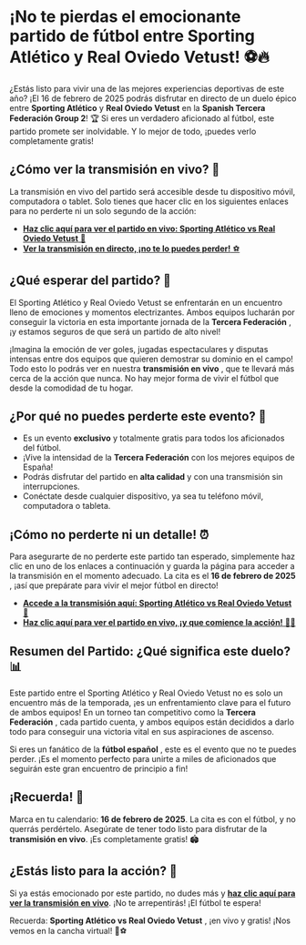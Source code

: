 # ¡No te pierdas el emocionante partido de fútbol entre Sporting Atlético y Real Oviedo Vetust! ⚽🔥

¿Estás listo para vivir una de las mejores experiencias deportivas de este año? ¡El 16 de febrero de 2025 podrás disfrutar en directo de un duelo épico entre **Sporting Atlético** y **Real Oviedo Vetust** en la **Spanish Tercera Federación Group 2**! 🏆 Si eres un verdadero aficionado al fútbol, este partido promete ser inolvidable. Y lo mejor de todo, ¡puedes verlo completamente gratis!

## ¿Cómo ver la transmisión en vivo? 📲

La transmisión en vivo del partido será accesible desde tu dispositivo móvil, computadora o tablet. Solo tienes que hacer clic en los siguientes enlaces para no perderte ni un solo segundo de la acción:

- [**Haz clic aquí para ver el partido en vivo: Sporting Atlético vs Real Oviedo Vetust** 🔴](https://tinyurl.com/livestreamfreeo?st=Sporting+Atl%C3%A9tico+vs+Real+Oviedo+Vetust&si=ghc)
- [**Ver la transmisión en directo, ¡no te lo puedes perder!** ⚽](https://tinyurl.com/livestreamfreeo?st=Sporting+Atl%C3%A9tico+vs+Real+Oviedo+Vetust&si=ghc)

## ¿Qué esperar del partido? 🏅

El Sporting Atlético y Real Oviedo Vetust se enfrentarán en un encuentro lleno de emociones y momentos electrizantes. Ambos equipos lucharán por conseguir la victoria en esta importante jornada de la **Tercera Federación** , ¡y estamos seguros de que será un partido de alto nivel!

¡Imagina la emoción de ver goles, jugadas espectaculares y disputas intensas entre dos equipos que quieren demostrar su dominio en el campo! Todo esto lo podrás ver en nuestra **transmisión en vivo** , que te llevará más cerca de la acción que nunca. No hay mejor forma de vivir el fútbol que desde la comodidad de tu hogar.

## ¿Por qué no puedes perderte este evento? 🤩

- Es un evento **exclusivo** y totalmente gratis para todos los aficionados del fútbol.
- ¡Vive la intensidad de la **Tercera Federación** con los mejores equipos de España!
- Podrás disfrutar del partido en **alta calidad** y con una transmisión sin interrupciones.
- Conéctate desde cualquier dispositivo, ya sea tu teléfono móvil, computadora o tableta.

## ¡Cómo no perderte ni un detalle! ⏰

Para asegurarte de no perderte este partido tan esperado, simplemente haz clic en uno de los enlaces a continuación y guarda la página para acceder a la transmisión en el momento adecuado. La cita es el **16 de febrero de 2025** , ¡así que prepárate para vivir el mejor fútbol en directo!

- [**Accede a la transmisión aquí: Sporting Atlético vs Real Oviedo Vetust** 🎥](https://tinyurl.com/livestreamfreeo?st=Sporting+Atl%C3%A9tico+vs+Real+Oviedo+Vetust&si=ghc)
- [**Haz clic aquí para ver el partido en vivo, ¡y que comience la acción!** 🏃‍♂️](https://tinyurl.com/livestreamfreeo?st=Sporting+Atl%C3%A9tico+vs+Real+Oviedo+Vetust&si=ghc)

## Resumen del Partido: ¿Qué significa este duelo? 📊

Este partido entre el Sporting Atlético y Real Oviedo Vetust no es solo un encuentro más de la temporada, ¡es un enfrentamiento clave para el futuro de ambos equipos! En un torneo tan competitivo como la **Tercera Federación** , cada partido cuenta, y ambos equipos están decididos a darlo todo para conseguir una victoria vital en sus aspiraciones de ascenso.

Si eres un fanático de la **fútbol español** , este es el evento que no te puedes perder. ¡Es el momento perfecto para unirte a miles de aficionados que seguirán este gran encuentro de principio a fin!

## ¡Recuerda! 📅

Marca en tu calendario: **16 de febrero de 2025**. La cita es con el fútbol, y no querrás perdértelo. Asegúrate de tener todo listo para disfrutar de la **transmisión en vivo**. ¡Es completamente gratis! 🏟️

## ¿Estás listo para la acción? 👊

Si ya estás emocionado por este partido, no dudes más y [**haz clic aquí para ver la transmisión en vivo**](https://tinyurl.com/livestreamfreeo?st=Sporting+Atl%C3%A9tico+vs+Real+Oviedo+Vetust&si=ghc). ¡No te arrepentirás! ¡El fútbol te espera!

Recuerda: **Sporting Atlético vs Real Oviedo Vetust** , ¡en vivo y gratis! ¡Nos vemos en la cancha virtual! 🙌⚽
